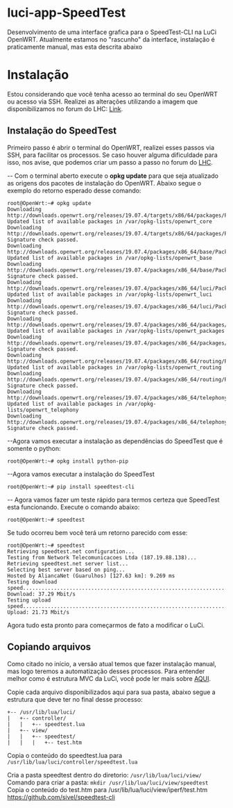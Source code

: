 # luci-app-SpeedTest

Desenvolvimento de uma interface grafica para o SpeedTest-CLI na LuCi OpenWRT.
Atualmente estamos no "rascunho" da interface, instalação é praticamente manual, mas esta descrita abaixo


# Instalação

Estou considerando que você tenha acesso ao terminal do seu OpenWRT ou acesso via SSH.
Realizei as alterações utilizando a imagem que disponibilizamos no forum do LHC:   [Link](https://discourse.lhc.net.br/t/openwrt-tutorial-para-criar-e-configurar-o-openwrt-no-virtualbox/196).


## Instalação do SpeedTest

Primeiro passo é abrir o terminal do OpenWRT, realizei esses passos via SSH, para facilitar os processos. Se caso houver alguma dificuldade para isso, nos avise, que podemos criar um passo a passo no forum do  [LHC](https://discourse.lhc.net.br/c/Item-incomum-computaC3A7C3A3o-clC3A1ssica/11).

-- Com o terminal aberto execute o **opkg update** para que seja atualizado as origens dos pacotes de instalação do OpenWRT.
Abaixo segue o exemplo do retorno esperado desse comando:

    root@OpenWrt:~# opkg update
    Downloading http://downloads.openwrt.org/releases/19.07.4/targets/x86/64/packages/Packages.gz
    Updated list of available packages in /var/opkg-lists/openwrt_core
    Downloading http://downloads.openwrt.org/releases/19.07.4/targets/x86/64/packages/Packages.sig
    Signature check passed.
    Downloading http://downloads.openwrt.org/releases/19.07.4/packages/x86_64/base/Packages.gz
    Updated list of available packages in /var/opkg-lists/openwrt_base
    Downloading http://downloads.openwrt.org/releases/19.07.4/packages/x86_64/base/Packages.sig
    Signature check passed.
    Downloading http://downloads.openwrt.org/releases/19.07.4/packages/x86_64/luci/Packages.gz
    Updated list of available packages in /var/opkg-lists/openwrt_luci
    Downloading http://downloads.openwrt.org/releases/19.07.4/packages/x86_64/luci/Packages.sig
    Signature check passed.
    Downloading http://downloads.openwrt.org/releases/19.07.4/packages/x86_64/packages/Packages.gz
    Updated list of available packages in /var/opkg-lists/openwrt_packages
    Downloading http://downloads.openwrt.org/releases/19.07.4/packages/x86_64/packages/Packages.sig
    Signature check passed.
    Downloading http://downloads.openwrt.org/releases/19.07.4/packages/x86_64/routing/Packages.gz
    Updated list of available packages in /var/opkg-lists/openwrt_routing
    Downloading http://downloads.openwrt.org/releases/19.07.4/packages/x86_64/routing/Packages.sig
    Signature check passed.
    Downloading http://downloads.openwrt.org/releases/19.07.4/packages/x86_64/telephony/Packages.gz
    Updated list of available packages in /var/opkg-lists/openwrt_telephony
    Downloading http://downloads.openwrt.org/releases/19.07.4/packages/x86_64/telephony/Packages.sig
    Signature check passed.
    
--Agora vamos executar a instalação as dependências do SpeedTest que é somente o  python:

    root@OpenWrt:~# opkg install python-pip
    
   --Agora vamos executar a instalação do SpeedTest

    root@OpenWrt:~# pip install speedtest-cli

-- Agora vamos fazer um teste rápido para termos certeza que SpeedTest esta funcionando. Execute o comando abaixo:

    root@OpenWrt:~# speedtest
Se tudo ocorreu bem você terá um retorno parecido com esse:

    root@OpenWrt:~# speedtest
    Retrieving speedtest.net configuration...
    Testing from Network Telecomunicacoes Ltda (187.19.88.138)...
    Retrieving speedtest.net server list...
    Selecting best server based on ping...
    Hosted by AliancaNet (Guarulhos) [127.63 km]: 9.269 ms
    Testing download speed................................................................................
    Download: 37.29 Mbit/s
    Testing upload speed................................................................................................
    Upload: 21.73 Mbit/s


Agora tudo esta pronto para começarmos de fato a modificar o LuCi.

## Copiando arquivos

Como citado no início, a versão atual temos que fazer instalação manual, mas logo teremos a automatização desses processos. 
Para entender melhor como é estrutura MVC da LuCi, você pode ler mais sobre [AQUI](https://github.com/openwrt/luci/wiki/ModulesHowTo).

Copie cada arquivo disponibilizados aqui para sua pasta, abaixo segue a estrutura que deve ter no final desse processo:
```
+-- /usr/lib/lua/luci/
|   +-- controller/
|   |	+-- speedtest.lua
|   +-- view/
|   |	+-- speedtest/
|   | 	|	+-- test.htm

```

Copia o conteúdo do speedtest.lua para `/usr/lib/lua/luci/controller/speedtest.lua`

Cria a pasta speedtest dentro do diretorio:  `/usr/lib/lua/luci/view/`
Comando para criar a pasta: `mkdir /usr/lib/lua/luci/view/speedtest`
Copia o conteúdo do test.htm para /usr/lib/lua/luci/view/iperf/test.htm
https://github.com/sivel/speedtest-cli

